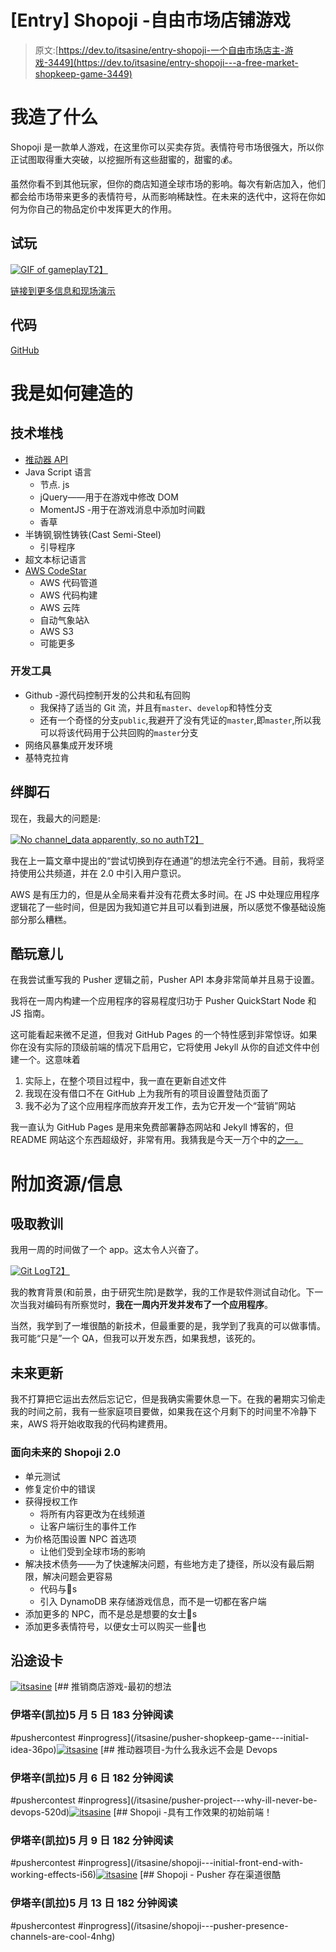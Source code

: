 # [Entry] Shopoji -自由市场店铺游戏

> 原文:[https://dev.to/itsasine/entry-shopoji-一个自由市场店主-游戏-3449](https://dev.to/itsasine/entry-shopoji---a-free-market-shopkeep-game-3449)

# [](#what-i-built)我造了什么

Shopoji 是一款单人游戏，在这里你可以买卖存货。表情符号市场很强大，所以你正试图取得重大突破，以挖掘所有这些甜蜜的，甜蜜的💰。

虽然你看不到其他玩家，但你的商店知道全球市场的影响。每次有新店加入，他们都会给市场带来更多的表情符号，从而影响稀缺性。在未来的迭代中，这将在你如何为你自己的物品定价中发挥更大的作用。

## [](#the-demo)试玩

[![GIF of gameplay](../Images/f4ad4fed61d1b053553d59b91b83f852.png)T2】](https://res.cloudinary.com/practicaldev/image/fetch/s--w3rUGXcf--/c_limit%2Cf_auto%2Cfl_progressive%2Cq_66%2Cw_880/https://raw.githubusercontent.com/ItsASine/shopoji/master/public/assets/img/shopoji.gif)

[链接到更多信息和现场演示](http://shopoji.xyz)

## [](#the-code)代码

[GitHub](https://github.com/ItsASine/shopoji)

# [](#how-i-built-it)我是如何建造的

## [](#tech-stack)技术堆栈

*   [推动器 API](https://pusher.com/)
*   Java Script 语言
    *   节点. js
    *   jQuery——用于在游戏中修改 DOM
    *   MomentJS -用于在游戏消息中添加时间戳
    *   香草
*   半铸钢ˌ钢性铸铁(Cast Semi-Steel)
    *   引导程序
*   超文本标记语言
*   [AWS CodeStar](https://aws.amazon.com/codestar/)
    *   AWS 代码管道
    *   AWS 代码构建
    *   AWS 云阵
    *   自动气象站λ
    *   AWS S3
    *   可能更多

### [](#dev-tools)开发工具

*   Github -源代码控制开发的公共和私有回购
    *   我保持了适当的 Git 流，并且有`master`、`develop`和特性分支
    *   还有一个奇怪的分支`public`,我避开了没有凭证的`master`,即`master`,所以我可以将该代码用于公共回购的`master`分支
*   网络风暴集成开发环境
*   基特克拉肯

## [](#stumbling-points)绊脚石

现在，我最大的问题是:

[![No channel_data apparently, so no auth](../Images/2a0fa265177220010fc50a673e533f4d.png)T2】](https://res.cloudinary.com/practicaldev/image/fetch/s--K66Y4pfC--/c_limit%2Cf_auto%2Cfl_progressive%2Cq_auto%2Cw_880/https://i.imgur.com/ELRsnyh.png)

我在上一篇文章中提出的“尝试切换到存在通道”的想法完全行不通。目前，我将坚持使用公共频道，并在 2.0 中引入用户意识。

AWS 是有压力的，但是从全局来看并没有花费太多时间。在 JS 中处理应用程序逻辑花了一些时间，但是因为我知道它并且可以看到进展，所以感觉不像基础设施部分那么糟糕。

## [](#cool-stuff)酷玩意儿

在我尝试重写我的 Pusher 逻辑之前，Pusher API 本身非常简单并且易于设置。

我将在一周内构建一个应用程序的容易程度归功于 Pusher QuickStart Node 和 JS 指南。

这可能看起来微不足道，但我对 GitHub Pages 的一个特性感到非常惊讶。如果你在没有实际的顶级前端的情况下启用它，它将使用 Jekyll 从你的自述文件中创建一个。这意味着

1.  实际上，在整个项目过程中，我一直在更新自述文件
2.  我现在没有借口不在 GitHub 上为我所有的项目设置登陆页面了
3.  我不必为了这个应用程序而放弃开发工作，去为它开发一个“营销”网站

我一直认为 GitHub Pages 是用来免费部署静态网站和 Jekyll 博客的，但 README 网站这个东西超级好，非常有用。我猜我是今天一万个中的[之一。](https://www.xkcd.com/1053/)

# [](#additional-resourcesinfo)附加资源/信息

## [](#lessons-learned)吸取教训

我用一周的时间做了一个 app。这太令人兴奋了。

[![Git Log](../Images/db8ff35abc5b57c11f137ca000ae93ee.png)T2】](https://res.cloudinary.com/practicaldev/image/fetch/s--veaNJEv---/c_limit%2Cf_auto%2Cfl_progressive%2Cq_auto%2Cw_880/https://i.imgur.com/2LD5ZLa.png)

我的教育背景(和前景，由于研究生院)是数学，我的工作是软件测试自动化。下一次当我对编码有所察觉时，**我在一周内开发并发布了一个应用程序**。

当然，我学到了一堆很酷的新技术，但最重要的是，我学到了我真的可以做事情。我可能“只是”一个 QA，但我可以开发东西，如果我想，该死的。

## [](#future-updates)未来更新

我不打算把它运出去然后忘记它，但是我确实需要休息一下。在我的暑期实习偷走我的时间之前，我有一些家庭项目要做，如果我在这个月剩下的时间里不冷静下来，AWS 将开始收取我的代码构建费用。

### [](#things-for-future-shopoji-20)面向未来的 Shopoji 2.0

*   单元测试
*   修复定价中的错误
*   获得授权工作
    *   将所有内容更改为在线频道
    *   让客户端衍生的事件工作
*   为价格范围设置 NPC 首选项
    *   让他们受到全球市场的影响
*   解决技术债务——为了快速解决问题，有些地方走了捷径，所以没有最后期限，解决问题会更容易
    *   代码与🍏s
    *   引入 DynamoDB 来存储游戏信息，而不是一切都在客户端
*   添加更多的 NPC，而不是总是想要的女士🍏s
*   添加更多表情符号，以便女士可以购买一些🥧也

## [](#devto-posts-along-the-way)沿途设卡

[![itsasine](../Images/3849aa01c92d200e0764b4a9ed4cb805.png)](/itsasine) [## 推销商店游戏-最初的想法

### 伊塔辛(凯拉)5 月 5 日 183 分钟阅读

#pushercontest #inprogress](/itsasine/pusher-shopkeep-game---initial-idea-36po)[![itsasine](../Images/3849aa01c92d200e0764b4a9ed4cb805.png)](/itsasine) [## 推动器项目-为什么我永远不会是 Devops

### 伊塔辛(凯拉)5 月 6 日 182 分钟阅读

#pushercontest #inprogress](/itsasine/pusher-project---why-ill-never-be-devops-520d)[![itsasine](../Images/3849aa01c92d200e0764b4a9ed4cb805.png)](/itsasine) [## Shopoji -具有工作效果的初始前端！

### 伊塔辛(凯拉)5 月 9 日 182 分钟阅读

#pushercontest #inprogress](/itsasine/shopoji---initial-front-end-with-working-effects-i56)[![itsasine](../Images/3849aa01c92d200e0764b4a9ed4cb805.png)](/itsasine) [## Shopoji - Pusher 存在渠道很酷

### 伊塔辛(凯拉)5 月 13 日 182 分钟阅读

#pushercontest #inprogress](/itsasine/shopoji---pusher-presence-channels-are-cool-4nhg)
